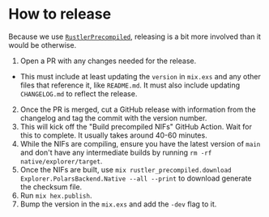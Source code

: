 # How to release

Because we use
[`RustlerPrecompiled`](https://hexdocs.pm/rustler_precompiled/RustlerPrecompiled.html), releasing
is a bit more involved than it would be otherwise.

1. Open a PR with any changes needed for the release.

- This must include at least updating the `version` in `mix.exs` and any other files that
  reference it, like `README.md`. It must also include updating `CHANGELOG.md` to reflect the
  release.

2. Once the PR is merged, cut a GitHub release with information from the changelog and tag the
   commit with the version number.
3. This will kick off the "Build precompiled NIFs" GitHub Action. Wait for this to complete. It
   usually takes around 40-60 minutes.
4. While the NIFs are compiling, ensure you have the latest version of `main` and don't have any
   intermediate builds by running `rm -rf native/explorer/target`.
5. Once the NIFs are built, use `mix rustler_precompiled.download Explorer.PolarsBackend.Native --all --print` to download generate the checksum file.
6. Run `mix hex.publish`.
7. Bump the version in the `mix.exs` and add the `-dev` flag to it.
